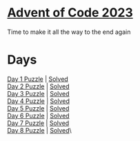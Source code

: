 # [Advent of Code 2023](https://adventofcode.com/2023/about)

Time to make it all the way to the end again

# Days

[Day 1 Puzzle](https://adventofcode.com/2023/day/1) | [Solved](day1/puzzle.py)\
[Day 2 Puzzle](https://adventofcode.com/2023/day/2) | [Solved](day2/puzzle.py)\
[Day 3 Puzzle](https://adventofcode.com/2023/day/3) | [Solved](day3/puzzle.py)\
[Day 4 Puzzle](https://adventofcode.com/2023/day/4) | [Solved](day4/puzzle.py)\
[Day 5 Puzzle](https://adventofcode.com/2023/day/5) | [Solved](day5/puzzle.py)\
[Day 6 Puzzle](https://adventofcode.com/2023/day/6) | [Solved](day6/puzzle.py)\
[Day 7 Puzzle](https://adventofcode.com/2023/day/7) | [Solved](day7/puzzle.py)\
[Day 8 Puzzle](https://adventofcode.com/2023/day/8) | [Solved](day8/puzzle.py)\
<!-- [Day 9 Puzzle](https://adventofcode.com/2023/day/9) | [Solved](day9/puzzle.py)\ -->
<!-- [Day 10 Puzzle](https://adventofcode.com/2023/day/10) | [Solved](day10/puzzle.py)\ -->
<!-- [Day 11 Puzzle](https://adventofcode.com/2023/day/11) | [Solved](day11/puzzle.py)\ -->
<!-- [Day 12 Puzzle](https://adventofcode.com/2023/day/12) | [Solved](day12/puzzle.py)\ -->
<!-- [Day 13 Puzzle](https://adventofcode.com/2023/day/13) | [Solved](day13/puzzle.py)\ -->
<!-- [Day 14 Puzzle](https://adventofcode.com/2023/day/14) | [Solved](day14/puzzle.py)\ -->
<!-- [Day 15 Puzzle](https://adventofcode.com/2023/day/15) | [Solved](day15/puzzle.py)\ -->
<!-- [Day 16 Puzzle](https://adventofcode.com/2023/day/16) | [Solved](day16/puzzle.py)\ -->
<!-- [Day 17 Puzzle](https://adventofcode.com/2023/day/17) | [Solved](day17/puzzle.py)\ -->
<!-- [Day 18 Puzzle](https://adventofcode.com/2023/day/18) | [Solved](day18/puzzle.py)\ -->
<!-- [Day 19 Puzzle](https://adventofcode.com/2023/day/19) | [Solved](day19/puzzle.py)\ -->
<!-- [Day 20 Puzzle](https://adventofcode.com/2023/day/20) | [Solved](day20/puzzle.py)\ -->
<!-- [Day 21 Puzzle](https://adventofcode.com/2023/day/21) | [Solved](day21/puzzle.py)\ -->
<!-- [Day 22 Puzzle](https://adventofcode.com/2023/day/22) | [Solved](day22/puzzle.py)\ -->
<!-- [Day 23 Puzzle](https://adventofcode.com/2023/day/23) | [Solved](day23/puzzle.py)\ -->
<!-- [Day 24 Puzzle](https://adventofcode.com/2023/day/24) | [Solved](day24/puzzle.py)\ -->
<!-- [Day 25 Puzzle](https://adventofcode.com/2023/day/25) | [Solved](day25/puzzle.py)
